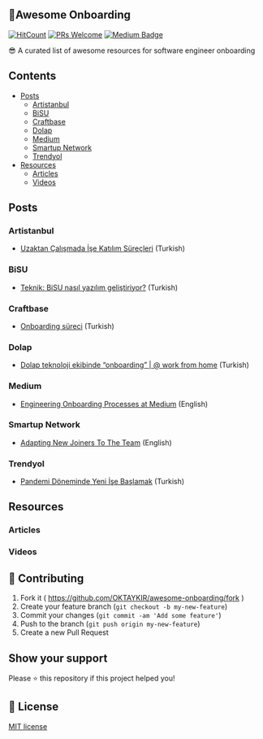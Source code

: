 ## 🚀Awesome Onboarding
[![HitCount](http://hits.dwyl.com/OKTAYKIR/awesome-onboarding.svg)](https://github.com/OKTAYKIR/awesome-onboarding)
[![PRs Welcome](https://img.shields.io/badge/PRs-welcome-brightgreen.svg)](#contributing)
[![Medium Badge](https://badgen.net/badge/icon/medium?icon=medium&label)](https://medium.com/@beyazkir)

😎 A curated list of awesome resources for software engineer onboarding

## Contents

* [Posts](#real-world)
  * [Artistanbul](#artistanbul)
  * [BiSU](#bisu)
  * [Craftbase](#craftbase)
  * [Dolap](#dolap)
  * [Medium](#medium)
  * [Smartup Network](#smartup-network)
  * [Trendyol](#trendyol)
* [Resources](#resources)
  * [Articles](#articles)
  * [Videos](#videos)
  
## Posts
### Artistanbul
* [Uzaktan Çalışmada İşe Katılım Süreçleri](https://www.artistanbul.io/blog/2020/11/27/uzaktan-calismada-ise-katilim-surecleri/) (Turkish)
### BiSU
* [Teknik: BiSU nasıl yazılım geliştiriyor?](https://www.uretimbandi.com/bisu-nasil-yazilim-gelistiriyor/) (Turkish)
### Craftbase
* [Onboarding süreci](https://twitter.com/hakanerdogan/status/1280925428325154817) (Turkish)
### Dolap
* [Dolap teknoloji ekibinde “onboarding” | @ work from home](https://medium.com/dolap-tech/dolap-teknoloji-ekibinde-onboarding-work-from-home-241b545fdab9) (Turkish)
### Medium
* [Engineering Onboarding Processes at Medium](https://medium.engineering/engineering-onboarding-processes-at-medium-368095116ac3) (English)
### Smartup Network
* [Adapting New Joiners To The Team](https://www.linkedin.com/pulse/adapting-new-joiners-team-umut-i%C5%9Fik/) (English)
### Trendyol
* [Pandemi Döneminde Yeni İşe Başlamak](https://medium.com/trendyol-tech/pandemi-d%C3%B6neminde-yeni-i%CC%87%C5%9Fe-ba%C5%9Flamak-64f0c4f1e541) (Turkish)

## Resources
### Articles
### Videos

## 🤝 Contributing
1. Fork it ( https://github.com/OKTAYKIR/awesome-onboarding/fork )
2. Create your feature branch (`git checkout -b my-new-feature`)
3. Commit your changes (`git commit -am 'Add some feature'`)
4. Push to the branch (`git push origin my-new-feature`)
5. Create a new Pull Request

## Show your support
Please ⭐️ this repository if this project helped you!

## 📝 License
[MIT license](http://www.opensource.org/licenses/Mit)
